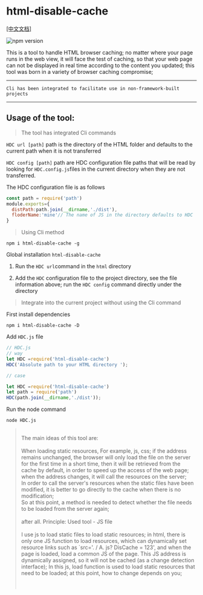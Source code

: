 # html-disable-cache 

[[中文文档]](./README.md)

![npm version](https://img.shields.io/badge/npm-0.1.6-brightgreen.svg)

This is a tool to handle HTML browser caching; no matter where your page runs in the web view, it will face the test of caching, so that your web page can not be displayed in real time according to the content you updated; this tool was born in a variety of browser caching compromise;

----
`Cli has been integrated to facilitate use in non-framework-built projects`

----
## Usage of the tool:
>The tool has integrated Cli commands

 `HDC url [path]` path is the directory of the HTML folder and defaults to the current path when it is not transferred


 `HDC config [path]` path are HDC configuration file paths that will be read by looking for `HDC.config.js`files in the current directory when they are not transferred.

The HDC configuration file is as follows
````js
const path = require('path')
module.exports={
  distPath:path.join(__dirname,'./dist'),
  floderName:'mine'// The name of JS in the directory defaults to HDC
}
````
>Using Cli method

````
npm i html-disable-cache -g
````
 
 Global installation `html-disable-cache` 
1. Run the `HDC url`command in the `html` directory

2. Add the `HDC` configuration file to the project directory, see the file information above; run the `HDC config` command directly under the directory

> Integrate into the current project without using the Cli command

First install dependencies
````
npm i html-disable-cache -D
````
Add `HDC.js` file
````js
// HDC.js
// way
let HDC =require('html-disable-cache')
HDC('Absolute path to your HTML directory ');

// case

let HDC =require('html-disable-cache')
let path = require('path')
HDC(path.join(__dirname,'./dist'));
````
Run the node command
````
node HDC.js
````


><br>The main ideas of this tool are:<br><br>
When loading static resources,
For example, js, css; if the address remains unchanged, the browser will only load the file on the server for the first time in a short time, then it will be retrieved from the cache by default, in order to speed up the access of the web page; when the address changes, it will call the resources on the server; <BR>
In order to call the server's resources when the static files have been modified, it is better to go directly to the cache when there is no modification; <br>
So at this point, a method is needed to detect whether the file needs to be loaded from the server again; <br> <br>after all.
Principle: Used tool - JS file <br> <br>
I use js to load static files to load static resources; in html, there is only one JS function to load resources, which can dynamically set resource links such as `src='. / A. js? DisCache = 123', and when the page is loaded, load a common JS of the page. This JS address is dynamically assigned, so it will not be cached (as a change detection interface); In this js, load function is used to load static resources that need to be loaded; at this point, how to change depends on you; <br> <br> <br>

